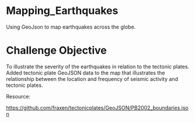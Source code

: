 # Mapping_Earthquakes
Using GeoJson to map earthquakes across the globe.

# Challenge Objective
To illustrate the severity of the earthquakes in relation to the tectonic plates.  Added tectonic plate GeoJSON data to the map that illustrates the relationship between the location and frequency of seismic activity and tectonic plates.


Resource:  

https://github.com/fraxen/tectonicplates/GeoJSON/PB2002_boundaries.json
